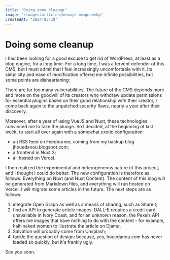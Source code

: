 ```yaml
---
title: "Doing some cleanup"
image: "/images/articles/menage-image.webp"
createdAt: "2024-05-10"
---
```


# Doing some cleanup

I had been looking for a good excuse to get rid of WordPress, at least as a blog engine, for a long time. For a long time, I was a fervent defender of this CMS, but I must admit that I feel increasingly uncomfortable with it. Its simplicity and ease of modification offered me infinite possibilities, but some points are disheartening:

There are far too many vulnerabilities,
The future of the CMS depends more and more on the goodwill of its creators who withdraw update permissions for essential plugins based on their good relationship with their creator,
I come back again to the unpatched security flaws, nearly a year after their discovery.

Moreover, after a year of using VueJS and Nuxt, these technologies convinced me to take the plunge. So I decided, at the beginning of last week, to start all over again with a somewhat exotic configuration:

- an RSS feed on Feedburner, coming from my backup blog jhouedanou.blogspot.com;
- a frontend in Nuxt 3;
- all hosted on Vercel.

I then realized the experimental and heterogeneous nature of this project, and I thought I could do better.
The new configuration is therefore as follows: Everything on Nuxt (and Nuxt Content). The content of this blog will be generated from Markdown files, and everything will run hosted on Vercel.
I will migrate some articles in the future.
The next steps are as follows:

1. integrate Open Graph as well as a means of sharing, such as ShareIt;
2. find an API to generate article images: DALL-E requires a credit card unavailable in Ivory Coast, and for an unknown reason, the Pexels API offers me images that have nothing to do with the content - for example, half-naked women to illustrate the article on Djamo.
3. Salvation will probably come from Unsplash;
4. tackle the question of design: because, yes, houedanou.com has never loaded so quickly, but it's frankly ugly.

See you soon.
